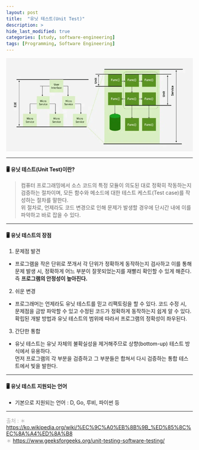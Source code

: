 ```yaml
---
layout: post
title:  "유닛 테스트(Unit Test)"
description: >
hide_last_modified: true
categories: [study, software-engineering]
tags: [Programming, Software Engineering]
---
```


<p align="center">
  <img src="../../../assets/img/blog/software_engineering/unit_test.png" />
</p>

-----

#### 🖥️ 유닛 테스트(Unit Test)이란?

> 컴퓨터 프로그래밍에서 소스 코드의 특정 모듈이 의도된 대로 정확히 작동하는지 검증하는 절차이며, 모든 함수와 메소드에 대한 테스트 케스트(Test case)를 작성하는 절차를 말한다. <br>
위 절차로, 언제라도 코드 변경으로 인해 문제가 발생할 경우에 단시간 내에 이를 파악하고 바로 잡을 수 있다.

----

#### 🖥️ 유닛 테스트의 장점

1. 문제점 발견
  - 프로그램을 작은 단위로 쪼개서 각 단위가 정확하게 동작하는지 검사하고 이를 통해 문제 발생 시, 정확하게 어느 부분이 잘못되었는지를 재빨리 확인할 수 있게 해준다. <br>
  즉 **프로그램의 안정성이 높아진다.**

2. 쉬운 변경
  - 프로그래머는 언제라도 유닛 테스트를 믿고 리팩토링을 할 수 있다. 코드 수정 시, 문제점을 금방 파악할 수 있고 수정된 코드가 정확하게 동작하는지 쉽게 알 수 있다. <br>
  확립된 개발 방법과 유닛 테스트의 범위에 따라서 프로그램의 정확성이 좌우된다.
  
3. 간단한 통합
  - 유닛 테스트는 유닛 자체의 불확실성을 제거해주므로 상향(bottom-up) 테스트 방식에서 유용하다. <br>
  먼저 프로그램의 각 부분을 검증하고 그 부분들은 합쳐서 다시 검증하는 통합 테스트에서 빛을 발한다.

----

#### 🖥️ 유닛 테스트 지원되는 언어

- 기본으로 지원되는 언어 : D, Go, 루비, 파이썬 등

-----
<span style="color:darkgray">출처 : 
＊ https://ko.wikipedia.org/wiki/%EC%9C%A0%EB%8B%9B_%ED%85%8C%EC%8A%A4%ED%8A%B8 <br>
＊ https://www.geeksforgeeks.org/unit-testing-software-testing/ <br>
</span> 